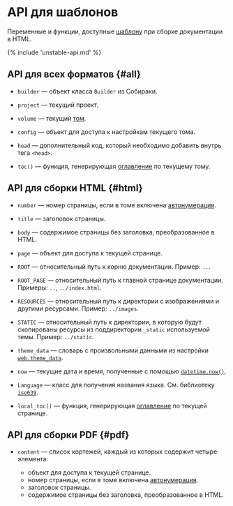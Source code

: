# API для шаблонов

Переменные и функции, доступные [шаблону](../21-build-html/2-web-customization.md#template) при сборке документации в HTML.

{% include 'unstable-api.md' %}

## API для всех форматов {#all}

- `builder` — объект класса `Builder` из Собираки.

- `project` — текущий проект.

- `volume` — текущий [том](../11-overview/01-terms.md).

- `config` — объект для доступа к настройкам текущего тома.

- `head` — дополнительный код, который необходимо добавить внутрь тега `<head>`.

- `toc()` — функция, генерирующая [оглавление](../11-overview/02-files.md#toc) по текущему тому.

## API для сборки HTML {#html}

- `number` — номер страницы, если в томе включена [автонумерация](../11-overview/02-files.md#autonumeration).

- `title` — заголовок страницы.

- `body` — содержимое страницы без заголовка, преобразованное в HTML.

- `page` — объект для доступа к текущей странице.

- `ROOT` — относительный путь к корню документации. Пример: `..`.

- `ROOT_PAGE` — относительный путь к главной странице документации. Примеры: `..`, `../index.html`.

- `RESOURCES` — относительный путь к директории с изображениями и другими ресурсами. Пример: `../images`.

- `STATIC` — относительный путь к директории, в которую будут скопированы ресурсы из поддиректории `_static` используемой темы. Пример: `../static`.

- `theme_data` — словарь с произвольными данными из настройки [`web.theme_data`](../99-reference/1-configuration.md#volume.web.theme_data).

- `now` — текущие дата и время, полученные с помощью [`datetime.now()`](https://docs.python.org/3/library/datetime.html#datetime.datetime.now).

- `Language` — класс для получения названия языка. См. библиотеку [`iso639`](https://github.com/jacksonllee/iso639).

- `local_toc()` — функция, генерирующая [оглавление](../11-overview/02-files.md#toc) по текущей странице.

## API для сборки PDF {#pdf}

- `content` — список кортежей, каждый из которых содержит четыре элемента:

   - объект для доступа к текущей странице.
   - номер страницы, если в томе включена [автонумерация](../11-overview/02-files.md#autonumeration).
   - заголовок страницы.
   - содержимое страницы без заголовка, преобразованное в HTML.